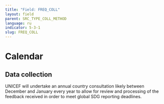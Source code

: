 ```yaml
---
title: "Field: FREQ_COLL"
layout: field
parent: SRC_TYPE_COLL_METHOD
language: ru
indicator: 5-3-1
slug: FREQ_COLL
---
```

# Calendar

## Data collection

UNICEF will undertake an annual country consultation likely between December and January every year to allow for review and processing of the feedback received in order to meet global SDG reporting deadlines.
